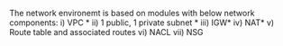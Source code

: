 The network environemt is based on modules with below network components:
i) VPC *
ii) 1 public, 1 private subnet *
iii) IGW*
iv) NAT*
v) Route table and associated routes
vi) NACL
vii) NSG
